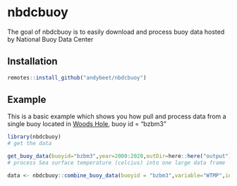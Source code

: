 
<!-- README.md is generated from README.Rmd. Please edit that file -->

# nbdcbuoy

<!-- badges: start -->

<!-- badges: end -->

The goal of nbdcbuoy is to easily download and process buoy data hosted
by National Buoy Data Center

## Installation

``` r
remotes::install_github("andybeet/nbdcbuoy")
```

## Example

This is a basic example which shows you how pull and process data from a
single buoy located in [Woods
Hole](https://www.ndbc.noaa.gov/station_history.php?station=bzbm3), buoy
id = “bzbm3”

``` r
library(nbdcbuoy)
# get the data

get_buoy_data(buoyid="bzbm3",year=2000:2020,outDir=here::here("output"))
# process Sea surface temperature (celcius) into one large data frame

data <- nbdcbuoy::combine_buoy_data(buoyid = "bzbm3",variable="WTMP",inDir = here::here("output"))
```

